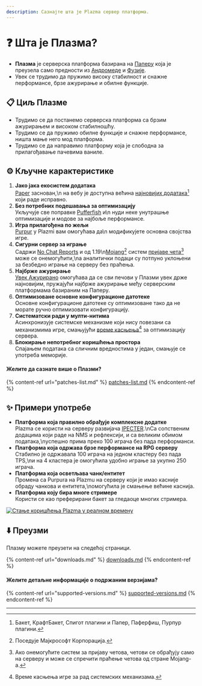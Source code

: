 ```yaml
---
description: Сазнајте шта је Plazma сервер платформа.
---
```


# ❓ Шта је Плазма?

- **Плазма** је серверска платформа базирана на [Паперу](https://github.com/PaperMC/Paper) која је преузела само предности из [Андромеде](https://github.com/EarendelArchived/Andromeda) и [Фузије](https://github.com/RuinedTechnologyUnify/Fusion).
- Увек се трудимо да пружимо високу стабилност и снажне перформансе, брзе ажурирање и обилне функције.

## 📋 Циљ Плазме <a href="#id-1" id="id-1"></a>

- Трудимо се да постанемо серверска платформа са брзим ажурирањем и високом стабилношћу.
- Трудимо се да пружимо обилне функције и снажне перформансе, ништа мање него мод платформа.
- Трудимо се да направимо платформу која је слободна за прилагођавање пачевима ваниле.

## ⚙️ Кључне карактеристике <a href="#id-2" id="id-2"></a>

1. **Јако јака екосистем додатака**\
   [Paper](https://github.com/PaperMC/Paper) заснован,\n   на вебу је доступна већина [најновијих додатака](#user-content-fn-1)[^1] који раде исправно.
2. **Без потребних подешавања за оптимизацију**\
   Укључује све поправке [Pufferfish](https://github.com/pufferfish-gg/Pufferfish) и\n   нуди неке унутрашње оптимизације и модове за најбоље перформансе.
3. **Игра прилагођена по жељи**\
   [Purpur](https://github.com/PurpurMC/Purpur) у Plazmi вам омогућава да\n   модификујете основна својства игре.
4. **Сигурни сервер за играње**\
   Садржи [No Chat Reports](https://github.com/Aizistral-Studios/No-Chat-Reports) и од 1.19\n[Mojang](#user-content-fn-2)[^2] систем [пријаве чета](#user-content-fn-3)[^3] може се онемогућити,\nа аналитички подаци су потпуно уклоњени за безбедно играње на серверу без праћења.
5. **Најбрже ажурирање**\
   [Увек Ажурирано](https://github.com/PlazmaMC/AlwaysUpToDate) омогућава да се сви печови у Плазми увек држе најновијим, пружајући најбрже ажурирање међу серверским платформама базираним на Паперу.
6. **Оптимизоване основне конфигурационе датотеке**\
   Основне конфигурационе датотеке су оптимизоване тако да не морате ручно оптимизовати конфигурацију.
7. **Систематски ради у мулти-нитима**\
   Асинхронизује системске механизме који нису повезани са механизмима игре, смањујући [време касњења](#user-content-fn-4)[^4] за оптимизацију сервера.
8. **Блокирање непотребног коришћења простора**\
   Спајањем података са сличним вредностима у један, смањује се употреба меморије.

#### Желите да сазнате више о Плазми? <a href="#etc-1" id="etc-1"></a>

{% content-ref url="patches-list.md" %}
[patches-list.md](patches-list.md)
{% endcontent-ref %}

## ✨ Примери употребе <a href="#id-3" id="id-3"></a>

- **Платформа која правилно обрађује комплексне додатке**\
  Plazma се користи на серверу развијача [IPECTER](https://github.com/IPECTER).\nСа сопственим додацима који раде на NMS и рефлексији, и са великим обимом података,\nуспешно прима преко 100 играча без пада перформанси.
- **Платформа која одржава брзе перформансе на RPG серверу**\
  Стабилно је одржавала 100 играча на једном кластеру без пада TPS,\nи на 4 кластера је омогућила удобно играње за укупно 250 играча.
- **Платформа која осветљава чанк/ентитет**\
  Промена са Purpura на Plazmu на серверу који је имао касније обраду чанкова и ентитета,\nомогућила је смањење већине каснија.
- **Платформа коју бира многе стримере**\
  Користи се као преферирани бакет за гледаоце многих стримера.

<a href="https://bstats.org/plugin/server-implementation/Plazma/18047">
   <img src="https://badge.plazmamc.org/internal/bstats" alt="Стање коришћења Plazma у реалном времену">
</a>

## ⬇️ Преузми

Плазму можете преузети на следећој страници.

{% content-ref url="downloads.md" %}
[downloads.md](downloads.md)
{% endcontent-ref %}

#### Желите детаљне информације о подржаним верзијама?

{% content-ref url="supported-versions.md" %}
[supported-versions.md](supported-versions.md)
{% endcontent-ref %}

***

[^1]: Бакет, КрафтБакет, Спигот плагини и Папер, Паферфиш, Пурпур плагини.

[^2]: Поседује Мајкрософт Корпорација.

[^3]: Ако онемогућите систем за пријаву четова, четови се обрађују само на серверу и може се спречити праћење четова од стране Mojang-а.

[^4]: Време касњења игре за рад системских механизама.
